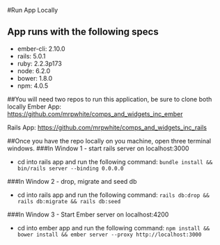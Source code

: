 #Run App Locally
## App runs with the following specs
- ember-cli: 2.10.0
- rails: 5.0.1
- ruby: 2.2.3p173
- node: 6.2.0
- bower: 1.8.0
- npm: 4.0.5

##You will need two repos to run this application, be sure to clone both locally
Ember App:
https://github.com/mrpwhite/comps_and_widgets_inc_ember

Rails App:
https://github.com/mrpwhite/comps_and_widgets_inc_rails

##Once you have the repo locally on you machine, open three terminal windows.
###In Window 1 - start rails server on localhost:3000
- cd into rails app and run the following command:
`bundle install && bin/rails server --binding 0.0.0.0`

###In Window 2 - drop, migrate and seed db
- cd into rails app and run the following command:
`rails db:drop && rails db:migrate && rails db:seed`

###In Window 3 - Start Ember server on localhost:4200
- cd into ember app and run the following command:
`npm install && bower install && ember server --proxy http://localhost:3000`
